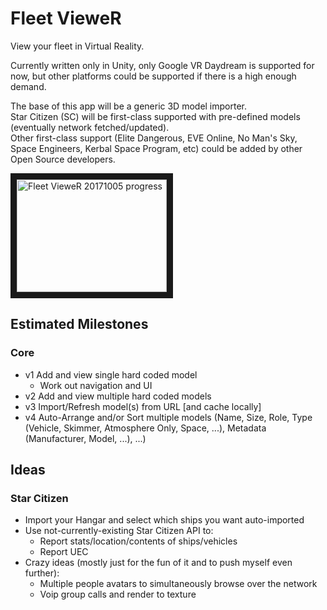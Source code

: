 # Fleet VieweR

View your fleet in Virtual Reality.

Currently written only in Unity, only Google VR Daydream is supported for now, but other platforms could be supported if there is a high enough demand.

The base of this app will be a generic 3D model importer.  
Star Citizen (SC) will be first-class supported with pre-defined models (eventually network fetched/updated).  
Other first-class support (Elite Dangerous, EVE Online, No Man's Sky, Space Engineers, Kerbal Space Program, etc) could be added by other Open Source developers.

<a href="http://www.youtube.com/watch?feature=player_embedded&v=Cvejg1LXEBs" target="_blank"><img src="http://img.youtube.com/vi/Cvejg1LXEBs/0.jpg" 
alt="Fleet VieweR 20171005 progress" width="240" height="180" border="10" /></a>

## Estimated Milestones

### Core
  * v1 Add and view single hard coded model
    * Work out navigation and UI
  * v2 Add and view multiple hard coded models
  * v3 Import/Refresh model(s) from URL [and cache locally]
  * v4 Auto-Arrange and/or Sort multiple models (Name, Size, Role, Type (Vehicle, Skimmer, Atmosphere Only, Space, ...), Metadata (Manufacturer, Model, ...), ...)

## Ideas
### Star Citizen
  * Import your Hangar and select which ships you want auto-imported
  * Use not-currently-existing Star Citizen API to:
    * Report stats/location/contents of ships/vehicles
    * Report UEC
  * Crazy ideas (mostly just for the fun of it and to push myself even further):
    * Multiple people avatars to simultaneously browse over the network
    * Voip group calls and render to texture
